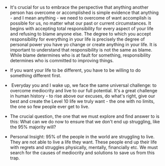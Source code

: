 
- It's crucial for us to embrace the perspective that anything another person has overcome or accomplished is simple evidence that anything - and I mean anything - we need to overcome of want accomplish is possible for us, no matter what our past or current circumstances. It begins with accepting total responsibility for every aspect of your life and refusing to blame anyone else. The degree to which you accept responsibility for everything in your life is precisely the degree of personal power you have yo change or create anything in your life. It is important to understand that responsibility is not the same as blame. While blame determines who is at fault for something, responsibility determines who is committed to improving things.

- If you want your life to be different, you have to be willing to do something different first.

-  Everyday you and I wake up, we face the same universal challenge: to overcome mediocrity and live to our full potential. It's a great challenge in human history - to rise above our excuses, do what's right, give our best and create the Level 10 life we truly want - the one with no limits, the one so few people ever get to live.

- The crucial question, the one that we must explore and find answer to is this: What can we do now to ensure that we don't end up struggling, like the 95% majority will?

- Personal Insight: 95% of the people in the world are struggling to live. They are not able to live a life they want. These people end up their life with regrets and struggles physically, mentally, financially etc. We must search for the causes of mediocrity and solutions to save us from this trap.